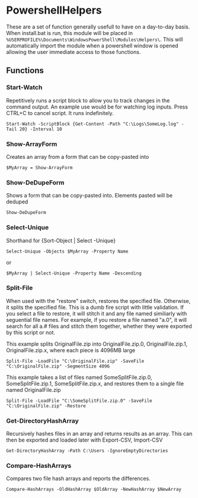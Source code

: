 # PowershellHelpers
These are a set of function generally usefull to have  on a day-to-day basis. When install.bat is run, this module will be placed in ``` %USERPROFILE%\Documents\WindowsPowerShell\Modules\Helpers\ ```. This will automatically import the module when a powershell window is opened allowing the user immediate access to those functions.

## Functions

### Start-Watch
Repetitively runs a script block to allow you to track changes in the command output. An example use would be for watching log inputs. Press CTRL+C to cancel script. It runs indefinitely.
  
```
Start-Watch -ScriptBlock {Get-Content -Path "C:\Logs\SomeLog.log" -Tail 20} -Interval 10
```

### Show-ArrayForm
Creates an array from a form that can be copy-pasted into

```
$MyArray = Show-ArrayForm
```

### Show-DeDupeForm
Shows a form that can be copy-pasted into. Elements pasted will be deduped

```
Show-DeDupeForm
```

### Select-Unique 
Shorthand for {Sort-Object | Select -Unique}

```
Select-Unique -Objects $MyArray -Property Name
```
or
```
$MyArray | Select-Unique -Property Name -Descending
```

### Split-File
When used with the "restore" switch, restores the specified file. Otherwise, it splits the specified file. This is a dumb fire script with little validation. If you select a file to restore, it will stitch it and any file named similiarly with seguential file names. For example, if you restore a file named "a.0", it will search for all a.# files and stitch them together, whether they were exported by this script or not.

This example splits OriginalFile.zip into OriginalFile.zip.0, OriginalFile.zip.1, OriginalFile.zip.x, where each piece is 4096MB large	
```
Split-File -LoadFile "C:\OriginalFile.zip" -SaveFile "C:\OriginalFile.zip" -SegmentSize 4096
```
This example takes a list of files named SomeSplitFile.zip.0, SomeSplitFile.zip.1, SomeSplitFile.zip.x, and restores them to a single file named OriginalFile.zip
```
Split-File -LoadFile "C:\SomeSplitFile.zip.0" -SaveFile "C:\OriginalFile.zip" -Restore
```

### Get-DirectoryHashArray
Recursively hashes files in an array and returns results as an array. This can then be exported and loaded later with Export-CSV, Import-CSV

```
Get-DirectoryHashArray -Path C:\Users -IgnoreEmptyDirectories
```

### Compare-HashArrays
Compares two file hash arrays and reports the differences.

```
Compare-HashArrays -OldHashArray $OldArray -NewHashArray $NewArray
```